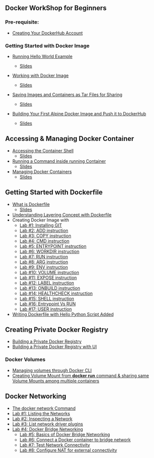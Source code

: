 ## Docker WorkShop for Beginners 



### Pre-requisite:

- [Creating Your DockerHub Account](https://github.com/nholuongut/dockerlabs/blob/master/workshop/docker/dockerhub.md)

### Getting Started with Docker Image


- [Running Hello World Example](https://nholuongut.github.io/dockerlabs/beginners/helloworld/) 
  - [Slides](http://dockerlabs.nholuongut.com/presentation/docker_workshop_1.html#/)
- [Working with Docker Image](https://nholuongut.github.io/dockerlabs/beginners/workingwithdockerimage.html)



  - [Slides](http://dockerlabs.nholuongut.com/presentation/docker_workshop_1.html#/12)
- [Saving Images and Containers as Tar Files for Sharing](http://dockerlabs.nholuongut.com/beginners/saving-images-as-tar/)
  - [Slides](http://dockerlabs.nholuongut.com/presentation/docker_workshop_1.html#/22)
- [Building Your First Alpine Docker Image and Push it to DockerHub](https://nholuongut.github.io/dockerlabs/beginners/building-your-first-alpine-container.html)
  - [Slides](http://dockerlabs.nholuongut.com/presentation/docker_workshop_1.html#/33)




## Accessing & Managing Docker Container

- [Accessing the Container Shell](http://dockerlabs.nholuongut.com/beginners/accessing-the-container.html)<br>
   - [Slides](http://dockerlabs.nholuongut.com/presentation/docker_workshop_1.html#/52)
- [Running a Command inside running Container](http://dockerlabs.nholuongut.com/beginners/running-command-inside-running-container.html)<br>
   - [Slides](http://dockerlabs.nholuongut.com/presentation/docker_workshop_1.html#/57)
- [Managing Docker Containers](http://dockerlabs.nholuongut.com/beginners/managing-containers.html)<br>
   - [Slides](http://dockerlabs.nholuongut.com/presentation/docker_workshop_1.html#/60)

## Getting Started with Dockerfile

- [What is Dockerfile](https://dockerlabs.nholuongut.com/beginners/dockerfile/Writing-dockerfile.html#what-is-a-dockerfile)<br>
  - [Slides](http://dockerlabs.nholuongut.com/presentation/docker_workshop_1.html#/70)
- [Understanding Layering Concept with Dockerfile](https://dockerlabs.nholuongut.com/beginners/dockerfile/Layering-Dockerfile.html)
- Creating Docker Image with
   - [Lab #1: Installing GIT](https://dockerlabs.nholuongut.com/beginners/dockerfile/lab1_dockerfile_git.html)<br>
   - [Lab #2: ADD instruction](https://dockerlabs.nholuongut.com/beginners/dockerfile/Lab-2-Create-an-image-with-ADD-instruction.html)<br>
   - [Lab #3: COPY instruction](https://dockerlabs.nholuongut.com//beginners/dockerfile/lab4_dockerfile_copy.html)<br>
   - [Lab #4: CMD instruction](https://dockerlabs.nholuongut.com//beginners/dockerfile/lab4_cmd.html)<br>
   - [Lab #5: ENTRYPOINT instruction](https://dockerlabs.nholuongut.com/beginners/dockerfile/Dockerfile-ENTRYPOINT.html)<br>
   - [Lab #6: WORKDIR instruction](https://dockerlabs.nholuongut.com/beginners/dockerfile/WORKDIR_instruction.html)<br>
   - [Lab #7: RUN instruction](https://dockerlabs.nholuongut.com/beginners/dockerfile/Lab%237_RUN_instruction.html)<br>
   - [Lab #8: ARG instruction](https://dockerlabs.nholuongut.com//beginners/dockerfile/arg.html)<br>
   - [Lab #9: ENV instruction](https://dockerlabs.nholuongut.com/beginners/dockerfile/Lab_%239_ENV_instruction.html)<br>
   - [Lab #10: VOLUME instruction](https://dockerlabs.nholuongut.com/beginners/dockerfile/Lab%2310_VOLUME_instruction.html)<br>
   - [Lab #11: EXPOSE instruction](https://dockerlabs.nholuongut.com/beginners/dockerfile/Lab%2311_EXPOSE_instruction.html)<br>
   - [Lab #12: LABEL instruction](https://dockerlabs.nholuongut.com/beginners/dockerfile/Label_instruction.html)<br>
   - [Lab #13: ONBUILD instruction](https://dockerlabs.nholuongut.com/beginners/dockerfile/onbuild.html)<br>
   - [Lab #14: HEALTHCHECK instruction](https://dockerlabs.nholuongut.com/beginners/dockerfile/healthcheck.html)<br>
   - [Lab #15: SHELL instruction](https://dockerlabs.nholuongut.com/beginners/dockerfile/Lab-14-Create-an-image-with-SHELL-instruction.html)<br>
   - [Lab #16: Entrypoint Vs RUN](https://dockerlabs.nholuongut.com/beginners/dockerfile/entrypoint-vs-run.html)<br>
   - [Lab #17: USER instruction](https://dockerlabs.nholuongut.com/beginners/dockerfile/user.html)
- [Writing Dockerfile with Hello Python Script Added](https://dockerlabs.nholuongut.com/beginners/dockerfile/lab_dockerfile_python.html)<br>


## Creating Private Docker Registry

- [Building a Private Docker Registry](https://dockerlabs.nholuongut.com/beginners/build-private-docker-registry.html)
- [Building a Private Docker Registry with UI](https://dockerlabs.nholuongut.com/beginners/portus/)


### Docker Volumes

- [Managing volumes through Docker CLI](https://nholuongut.github.io/dockerlabs/beginners/volume/managing-volumes-via-docker-cli.html)<br>
- [Creating Volume Mount from **docker run** command & sharing same Volume Mounts among multiple containers](https://nholuongut.github.io/dockerlabs/beginners/volume/creating-volume-mount-from-dockercli.html)<br>

## Docker Networking

 - [The docker network Command](http://dockerlabs.nholuongut.com/beginners/using-docker-network.html)<br>
 - [Lab #1: Listing the Networks](http://dockerlabs.nholuongut.com/networking/A1-network-basics.html#step-2-list-networks)
 - [Lab #2: Inspecting a Network](http://dockerlabs.nholuongut.com/networking/A1-network-basics.html#step-3-inspect-a-network)
 - [Lab #3: List network driver plugins](http://dockerlabs.nholuongut.com/networking/A1-network-basics.html#step-4-list-network-driver-plugins)
 - [Lab #4: Docker Bridge Networking](http://dockerlabs.nholuongut.com/networking/A2-bridge-networking.html)
   - [Lab #5: Basics of Docker Bridge Networking](http://dockerlabs.nholuongut.com/networking/A2-bridge-networking.html#step-1-the-default-bridge-network)
   - [Lab #6: Connect a Docker container to bridge network](http://dockerlabs.nholuongut.com/networking/A2-bridge-networking.html#step-2-connect-a-container)
   - [Lab #7: Test Network Connectivity](http://dockerlabs.nholuongut.com/networking/A2-bridge-networking.html#step-3-test-network-connectivity)
   - [Lab #8: Configure NAT for external connectivity](http://dockerlabs.nholuongut.com/networking/A2-bridge-networking.html#step-4-configure-nat-for-external-connectivity)
 
 


